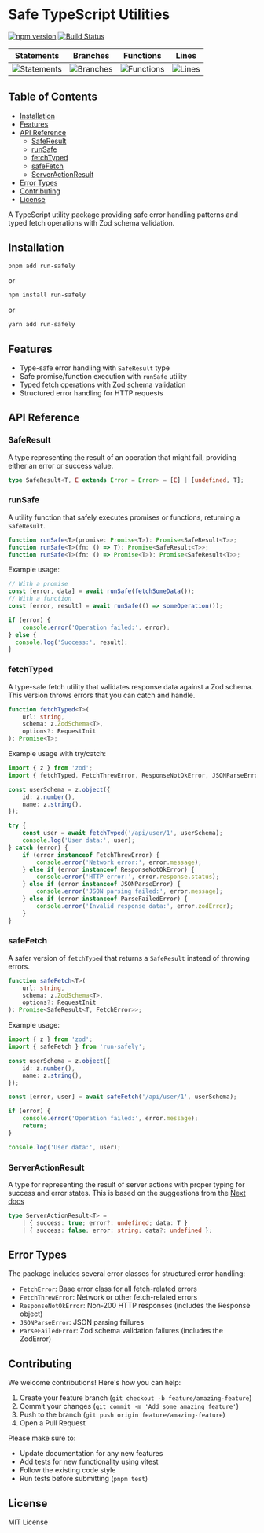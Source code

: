 # Safe TypeScript Utilities

[![npm version](https://badge.fury.io/js/run-safely.svg)](https://badge.fury.io/js/run-safely)
[![Build Status](https://github.com/evanwechsler/run-safely/actions/workflows/publish.yml/badge.svg)](https://github.com/evanwechsler/run-safely/actions)

| Statements                  | Branches                | Functions                 | Lines             |
| --------------------------- | ----------------------- | ------------------------- | ----------------- |
| ![Statements](https://img.shields.io/badge/statements-100%25-brightgreen.svg?style=flat&logo=vitest) | ![Branches](https://img.shields.io/badge/branches-100%25-brightgreen.svg?style=flat&logo=vitest) | ![Functions](https://img.shields.io/badge/functions-100%25-brightgreen.svg?style=flat&logo=vitest) | ![Lines](https://img.shields.io/badge/lines-100%25-brightgreen.svg?style=flat&logo=vitest) |

## Table of Contents

- [Installation](#installation)
- [Features](#features)
- [API Reference](#api-reference)
  - [SafeResult](#saferesult)
  - [runSafe](#runsafe)
  - [fetchTyped](#fetchtyped)
  - [safeFetch](#safefetch)
  - [ServerActionResult](#serveractionresult)
- [Error Types](#error-types)
- [Contributing](#contributing)
- [License](#license)

A TypeScript utility package providing safe error handling patterns and typed fetch operations with Zod schema validation.

## Installation

```bash
pnpm add run-safely
```
or
```bash
npm install run-safely
```
or
```bash
yarn add run-safely
```


## Features

- Type-safe error handling with `SafeResult` type
- Safe promise/function execution with `runSafe` utility
- Typed fetch operations with Zod schema validation
- Structured error handling for HTTP requests

## API Reference

### SafeResult

A type representing the result of an operation that might fail, providing either an error or success value.

```typescript
type SafeResult<T, E extends Error = Error> = [E] | [undefined, T];
```


### runSafe

A utility function that safely executes promises or functions, returning a `SafeResult`.

```typescript
function runSafe<T>(promise: Promise<T>): Promise<SafeResult<T>>;
function runSafe<T>(fn: () => T): Promise<SafeResult<T>>;
function runSafe<T>(fn: () => Promise<T>): Promise<SafeResult<T>>;
```

Example usage:

```typescript
// With a promise
const [error, data] = await runSafe(fetchSomeData());
// With a function
const [error, result] = await runSafe(() => someOperation());

if (error) {
	console.error('Operation failed:', error);
} else {
  console.log('Success:', result);
}
```

### fetchTyped

A type-safe fetch utility that validates response data against a Zod schema. This version throws errors that you can catch and handle.

```typescript
function fetchTyped<T>(
	url: string,
	schema: z.ZodSchema<T>,
	options?: RequestInit
): Promise<T>;
```

Example usage with try/catch:

```typescript
import { z } from 'zod';
import { fetchTyped, FetchThrewError, ResponseNotOkError, JSONParseError, ParseFailedError } from 'run-safely';

const userSchema = z.object({
	id: z.number(),
	name: z.string(),
});

try {
	const user = await fetchTyped('/api/user/1', userSchema);
	console.log('User data:', user);
} catch (error) {
	if (error instanceof FetchThrewError) {
		console.error('Network error:', error.message);
	} else if (error instanceof ResponseNotOkError) {
		console.error('HTTP error:', error.response.status);
	} else if (error instanceof JSONParseError) {
		console.error('JSON parsing failed:', error.message);
	} else if (error instanceof ParseFailedError) {
		console.error('Invalid response data:', error.zodError);
	}
}
```

### safeFetch

A safer version of `fetchTyped` that returns a `SafeResult` instead of throwing errors.

```typescript
function safeFetch<T>(
	url: string,
	schema: z.ZodSchema<T>,
	options?: RequestInit
): Promise<SafeResult<T, FetchError>>;
```

Example usage:

```typescript
import { z } from 'zod';
import { safeFetch } from 'run-safely';

const userSchema = z.object({
	id: z.number(),
	name: z.string(),
});

const [error, user] = await safeFetch('/api/user/1', userSchema);

if (error) {
	console.error('Operation failed:', error.message);
	return;
}

console.log('User data:', user);
```

### ServerActionResult

A type for representing the result of server actions with proper typing for success and error states.
This is based on the suggestions from the [Next docs]([text](https://nextjs.org/docs/app/building-your-application/routing/error-handling#handling-expected-errors-from-server-actions))

```typescript
type ServerActionResult<T> =
	| { success: true; error?: undefined; data: T }
	| { success: false; error: string; data?: undefined };
```


## Error Types

The package includes several error classes for structured error handling:

- `FetchError`: Base error class for all fetch-related errors
- `FetchThrewError`: Network or other fetch-related errors
- `ResponseNotOkError`: Non-200 HTTP responses (includes the Response object)
- `JSONParseError`: JSON parsing failures
- `ParseFailedError`: Zod schema validation failures (includes the ZodError)

## Contributing

We welcome contributions! Here's how you can help:

1. Create your feature branch (`git checkout -b feature/amazing-feature`)
2. Commit your changes (`git commit -m 'Add some amazing feature'`)
3. Push to the branch (`git push origin feature/amazing-feature`)
4. Open a Pull Request

Please make sure to:
- Update documentation for any new features
- Add tests for new functionality using vitest
- Follow the existing code style
- Run tests before submitting (`pnpm test`)

## License

MIT License
